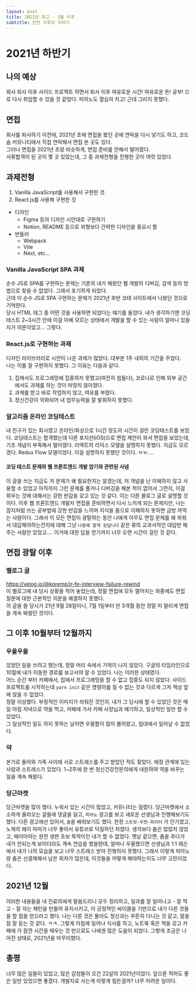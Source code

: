 ```yaml
---
layout: post
title: 2021년 회고 - 3월 이후
subtitle: 인턴 이후의 이야기
---
```


# 2021년 하반기

## 나의 예상

회사 퇴사 이후 사이드 프로젝트 하면서 퇴사 이후 여유로운 시간! 여유로운 돈! 공부! 으로 다시 취업할 수 있을 것 같았다. 피아노도 열심히 치고! 근데 그러지 못했다.

## 면접

회사를 퇴사하기 이전에, 2021년 초에 면접을 봤던 곳에 연락을 다시 넣기도 하고, 코드숨 커뮤니티에서 직접 연락해서 면접 본 곳도 있다. </br>
그러나 면접을 2021년 초랑 비슷하게, 면접 준비를 안해서 떨어졌다. </br>
서류합격이 된 곳이 몇 곳 있었는데, 그 중 과제전형을 진행한 곳이 여럿 있었다. </br>

## 과제전형

1. Vanilla JavaScript를 사용해서 구현한 것.
2. React.js를 사용해 구현한 것
  * 디자인
    * Figma 등의 디자인 시안대로 구현하기
    * Notion, README 등으로 외형보다 간략한 디자인을 중요시 함
  * 번들러
    * Webpack
    * Vite
    * Next, etc...

### Vanilla JavaScript SPA 과제

순수 JS로 SPA를 구현하는 문제는 기존의 내가 해왔던 웹 개발의 디버깅, 검색 등의 방법으로 찾을 수 없었다. 그래서 포기하게 되었다. </br>
근데 이 순수 JS로 SPA 구현하는 문제가 2021년 후반 코테 사이트에서 나왔던 것으로 기억한다. </br>
당시 HTML 태그 중 어떤 것을 사용하면 되었다는 얘기를 들었다. 내가 생각하기엔 코딩 테스트 2~3시간 안에 이걸 아예 모르는 상태에서 개발을 할 수 있는 사람이 얼마나 있을지가 의문이었고... 그렇다.

### React.js로 구현하는 과제

디자인 라이브러리로 시안이 나온 과제가 많았다. 대부분 1주 내외의 기간을 주었다. </br>
나는 이를 잘 구현하지 못했다. 그 이유는 다음과 같다. </br>

1. 집에서도 프로그래밍에 집중하지 못했고(여전히 힘들다), 코로나로 인해 외부 공간에서도 과제를 하는 것이 마땅치 않아졌다.
2. 과제를 받고 바로 작업하지 않고, 여유를 부렸다. 
3. 정신건강이 악화되어 내 업무능력을 잘 발휘하지 못했다.

### 알고리즘 온라인 코딩테스트

내 친구가 있는 회사였고 온라인/화상으로 1시간 정도의 시간이 걸린 코딩테스트를 보았다. 코딩테스트는 합격했는데 다른 포지션(iOS)으로 면접 제안이 와서 면접을 보았는데, 기초 개념이 부족해서 떨어졌다. 리액트의 리덕스 모델을 설명하지 못했다. 지금도 모르겠다. Redux Flow 모델이었다. 이걸 설명하지 못했던 것이다. ㅠㅠ.... 

#### 코딩 테스트 문제와 웹 프론트엔드 개발 암기와 관련된 사념

이 글을 쓰는 지금도 저 문제가 왜 필요한지는 알겠는데, 저 개념을 난 이해하지 않고 사용할 수 있었고 아직까지 그런 문제를 풀거나 디버깅을 해본 적이 없어서 그런지, 이걸 외우는 것에 대해서는 강한 반감을 갖고 있는 것 같다. 이는 다른 블로그 글로 설명할 것이다. 이후 웹 프론트엔드 개발자 면접을 준비하면서 다시 느끼게 되는 문제지만, 나는 깜지처럼 쓰는 공부법에 강한 반감을 느끼며 지식을 몸으로 이해하지 못하면 금방 까먹는 사람이다. 그래서 이 모든 면접이 광탈하는 동안 나에게 아무도 면접 문제를 왜 외워서 대답해야하는건지에 대해 그냥 `나중에 알게 된답니다` 같은 류의 교과서적인 대답만 해주는 사람만 있었고.... 이거에 대한 답을 얻기까지 너무 오랜 시간이 걸린 것 같다. 

## 면접 광탈 이후

### 벨로그 글 

https://velog.io/@koremp/jr-fe-interview-failure-rewind </br>
이 벨로그에 내 당시 상황을 적어 놓았는데, 정말 면접에 모두 떨어지는 와중에도 면접 질문에 대한 근본적인 의문을 해결하지 못했다. </br>
이 글을 쓸 당시가 21년 9월 28일이니, 7월 1일부터 만 3개월 동안 정말 피 말리게 면접을 계속 봐왔던 것이다. </br>

## 그 이후 10월부터 12월까지

### 우울우울

있었던 일을 쓰려고 했는데, 정말 머리 속에서 기억이 나지 않았다. 구글의 타임라인으로 10월에 내가 이동한 경로를 보고서야 알 수 있었다. 나는 이러한 상태였다. </br>
어느 순간 부터 카페에서, 집에서 프로그래밍을 할 수 없고 집중도 되지 않았다. 사이드 프로젝트를 시작하는데 `yarn init` 같은 명령어를 칠 수 없는 것과 다르게 그저 책상 앞에 앉을 수 없었다. </br>
정말 이상했다. 부정적인 이미지가 씌워진 것인지, 내가 그 당시에 할 수 있었던 것은 매일 아침 저녁으로 약을 먹고, 카페에 가서 카페 사장님과 얘기하고, 일상적인 일만 할 수 있었다.</br>
그 일상적인 일도 하지 못하는 날이면 우울함이 많이 몰려왔고, 침대에서 일어날 수 없었다. </br> 

### 약

본가로 돌아와 가족 사이에 서로 스트레스를 주고 받았던 적도 잦았다. 애정 관계에 있는 사람과 스트레스가 있었다. 1~2주에 한 번 정신건강전문의에게 내원하여 약을 바꾸는 일을 계속 해왔다.

### 당근마켓

당근마켓을 많이 했다. 누워서 있는 시간이 많았고, 커뮤니티는 질렸다. 당근마켓에서 소소하게 올라오는 글들에 댓글을 달고, `피아노` 광고를 보고 새로운 선생님과 진행해보기도 했다. 다른 광고에선 있어서, `춤`을 배워보기도 했다. 한창 `스트릿-우먼-파이터` 가 인기였고, 노제의 헤이 마마가 너무 좋아서 유튜브로 덕질하던 차였다. 생각보다 춤은 많많치 않았고, 헤이마마는 완전 생판 초보 뚝딱이인 내가 할 수 없었다. 옛날 같으면, 춤을 추다가 내가 안되는게 보이더라도 계속 연습을 했을텐데, 얼마나 우울했으면 선생님과 1:1 레슨에서 내가 나의 모습을 보고 너무 스트레스 받아 진행하지 못했다. 그래서 이렇게 피아노랑 춤은 선결제해서 남은 회차가 많은데, 이것들을 어떻게 해야하는지도 너무 고민이었다. 

## 2021년 12월

이러한 내용들을 내 진료의에게 말씀드리니 모두 정리하고, 일과를 잘 일어나고 - 잘 먹고 - 잘 자는 패턴을 만들어 유지시키고, 이 긍정적인 싸이클을 기반으로 내가 다른 것들을 할 힘을 얻으라고 했다. 나는 다른 것은 몰라도 정신과는 꾸준히 다니는 것 같고, 말을 참 잘 듣는 것 같다. ㅋㅋ. 그렇게 아침에 일어나 식사를 하고, 노트북 혹은 책을 갖고 카페에 가 잠깐 시간을 때우는 것 만으로도 나에겐 많은 도움이 되었다. 그렇게 조금은 나아진 상태로, 2021년을 마무리했다.

## 총평

너무 많은 일들이 있었고, 많은 감정들이 오간 22살의 2021년이었다. 앞으론 적어도 좋은 일만 있었으면 좋겠다. 개발자로 사는게 이렇게 힘든걸까? 너무 어려운 일이다. 

